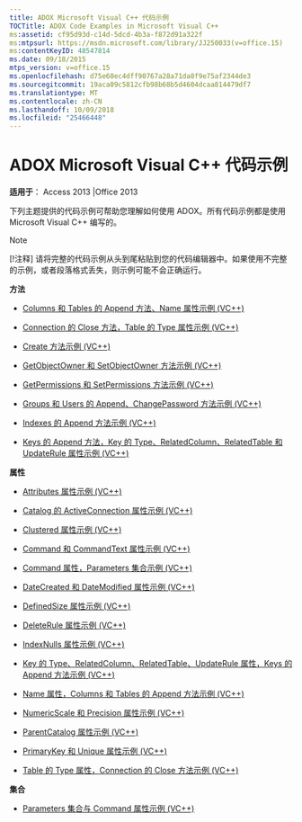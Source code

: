 ```yaml
---
title: ADOX Microsoft Visual C++ 代码示例
TOCTitle: ADOX Code Examples in Microsoft Visual C++
ms:assetid: cf95d93d-c14d-5dcd-4b3a-f872d91a322f
ms:mtpsurl: https://msdn.microsoft.com/library/JJ250033(v=office.15)
ms:contentKeyID: 48547814
ms.date: 09/18/2015
mtps_version: v=office.15
ms.openlocfilehash: d75e60ec4dff90767a28a71da8f9e75af2344de3
ms.sourcegitcommit: 19aca09c5812cfb98b68b5d4604dcaa814479df7
ms.translationtype: MT
ms.contentlocale: zh-CN
ms.lasthandoff: 10/09/2018
ms.locfileid: "25466448"
---
```

# <a name="adox-code-examples-in-microsoft-visual-c"></a>ADOX Microsoft Visual C++ 代码示例


**适用于**： Access 2013 |Office 2013

下列主题提供的代码示例可帮助您理解如何使用 ADOX。所有代码示例都是使用 Microsoft Visual C++ 编写的。


> [!NOTE]
> [!注释] 请将完整的代码示例从头到尾粘贴到您的代码编辑器中。如果使用不完整的示例，或者段落格式丢失，则示例可能不会正确运行。



**方法**

  - [Columns 和 Tables 的 Append 方法、Name 属性示例 (VC++)](columns-and-tables-append-methods-name-property-example-vc.md)

  - [Connection 的 Close 方法，Table 的 Type 属性示例 (VC++)](connection-close-method-table-type-property-example-vc.md)

  - [Create 方法示例 (VC++)](create-method-example-vc.md)

  - [GetObjectOwner 和 SetObjectOwner 方法示例 (VC++)](getobjectowner-and-setobjectowner-methods-example-vc.md)

  - [GetPermissions 和 SetPermissions 方法示例 (VC++)](getpermissions-and-setpermissions-methods-example-vc.md)

  - [Groups 和 Users 的 Append、ChangePassword 方法示例 (VC++)](groups-and-users-append-changepassword-methods-example-vc.md)

  - [Indexes 的 Append 方法示例 (VC++)](indexes-append-method-example-vc.md)

  - [Keys 的 Append 方法，Key 的 Type、RelatedColumn、RelatedTable 和 UpdateRule 属性示例 (VC++)](keys-append-method-key-type-relatedcolumn-relatedtable-and-updaterule-properties-example-vc.md)

**属性**

  - [Attributes 属性示例 (VC++)](attributes-property-example-vc.md)

  - [Catalog 的 ActiveConnection 属性示例 (VC++)](catalog-activeconnection-property-example-vc.md)

  - [Clustered 属性示例 (VC++)](clustered-property-example-vc.md)

  - [Command 和 CommandText 属性示例 (VC++)](command-and-commandtext-properties-example-vc.md)

  - [Command 属性，Parameters 集合示例 (VC++)](parameters-collection-command-property-example-vc.md)

  - [DateCreated 和 DateModified 属性示例 (VC++)](datecreated-and-datemodified-properties-example-vc.md)

  - [DefinedSize 属性示例 (VC++)](definedsize-property-example-vc.md)

  - [DeleteRule 属性示例 (VC++)](deleterule-property-example-vc.md)

  - [IndexNulls 属性示例 (VC++)](indexnulls-property-example-vc.md)

  - [Key 的 Type、RelatedColumn、RelatedTable、UpdateRule 属性，Keys 的 Append 方法示例 (VC++)](keys-append-method-key-type-relatedcolumn-relatedtable-and-updaterule-properties-example-vc.md)

  - [Name 属性，Columns 和 Tables 的 Append 方法示例 (VC++)](columns-and-tables-append-methods-name-property-example-vc.md)

  - [NumericScale 和 Precision 属性示例 (VC++)](numericscale-and-precision-properties-example-vc.md)

  - [ParentCatalog 属性示例 (VC++)](parentcatalog-property-example-vc.md)

  - [PrimaryKey 和 Unique 属性示例 (VC++)](primarykey-and-unique-properties-example-vc.md)

  - [Table 的 Type 属性，Connection 的 Close 方法示例 (VC++)](connection-close-method-table-type-property-example-vc.md)

**集合**

  - [Parameters 集合与 Command 属性示例 (VC++)](parameters-collection-command-property-example-vc.md)

